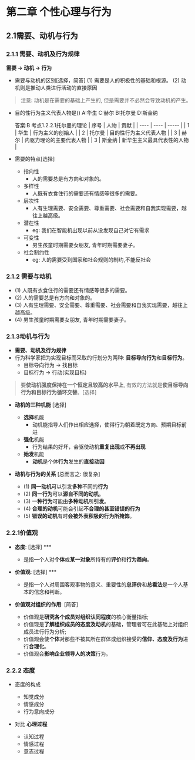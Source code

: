# 第二章 个性心理与行为

## 2.1需要、动机与行为

### 2.1.1 需要、动机及行为规律

**需要 -> 动机 -> 行为**

- 需要与动机的区别[选择，简答] 
(1) 需要是人的积极性的基础和根源。
(2) 动机则是推动人类进行活动的直接原因

> 注意:  动机是在需要的基础上产生的, 但是需要并不必然会导致动机的产生。

- 目的性行为主义代表人物是()
    A:华生
    C:赫尔
    B:托尔曼
    D:斯金纳

    答案:B
    考点1.2.2.1托尔曼的理论
    |  序号   | 人物  | 贡献 |
    |  ----  | ----  | -----  |
    | 1  | 华生 | 行为主义的创始人 |
    | 2  | 托尔曼 | 目的性行为主义代表人物 |
    | 3  | 赫尔 |  内驱力理论的主要代表人物 |
    | 3  | 斯金纳 |  新华生主义最具代表性的人物 |

- 需要的特点[选择]
    - 指向性
        - 人的需要总是有方向和对象的。
    - 多样性
        - 人既有衣食住行的需要还有情感等很多的需要。
    - 层次性
        - 人有生理需要、安全需要、尊重需要、社会需要和自我实现需要，越往上越高级。
    - 潜在性
        - eg: 我们在智能机出现以前从没发现自己对它有需求
    - 可变性
        - 男生孩童时期需要女朋友, 青年时期需要妻子。
    - 社会制约性
        - eg: 人的需要受到国家和社会规则的制约,不能反社会


### 2.1.2 需要与动机
- (1) 人既有衣食住行的需要还有情感等很多的需要。
- (2) 人的需要总是有方向和对象的。
- (3) 人有生理需要、安全需要、尊重需要、社会需要和自我实现需要，越往上越高级。
- (4) 男生孩童时期需要女朋友, 青年时期需要妻子。

### 2.1.3动机与行为
- **需要、动机及行为规律**
- 行为科学家把为实现目标而采取的行划分为两种: **目标导向行为**和**目标行为**。
    - 目标导向行为 -> 找目标
    - 目标行为 -> 行动(实现目标)

> 要**使动机强度保持在一个恒定且较高的水平上**, 有效的方法就是**使目标导向行为和目标行为循环交替**。[选择] 

- **动机的三种机能** [选择]
    - **选择**机能
        - 动机能指导人们作出相应选择，使得行为朝着既定方向、预期目标前进
    - **强化**机能
        - 行为结果的好坏，会驱使动机**重复出现**或**不再出现**
    - **始发**机能
        - **动机**是个体**行为**发生的**直接动因**

- **动机与行为的关系** [总而言之: 很复杂]
    - (1) **同一动机**可以引发**多种**不同的**行为**
    - (2) **同一行为**可以**源自不同的动机**。
    - (3) **一种行为**可能由**多种动机**所**引发**。
    - (4) **合理的动机**可能会引起**不合理的甚至错误的行为**
    - (5) **错误的动机**有时**会被外表积极的行为所掩饰**。


### 2.2.1价值观

- **态度**: [选择] ***
    - 是指一个人对**个体**或**某一对象**所持有的**评价**和**行为趋向**。

- **价值观**: [选择] ***
    - 是指一个人对周围客观事物的意义、重要性的**总评价**和**总看法**是一个人基本的信念和判断。

- **价值观对组织的作用**: [简答] 
    - 价值观是**研究各个成员对组织认同程度**的核心衡量指标;
    - 价值现是**了解组织成员的态度及动机**的基础，管理者可在此基础上对组织成员进行行为分析;
    -  价值观会使**个体**对那些不被其所在群体或组织接受的**信仰、态度及行为**进行**合理化**。
    - 价值观会**影响企业领导人的决策**行为。


### 2.2.2 态度
- 态度的构成
    - 知觉成分
    - 情感成分
    - 行为意向成分

- 对比 **心理过程**
    - 认知过程
    - 情感过程
    - 意志过程